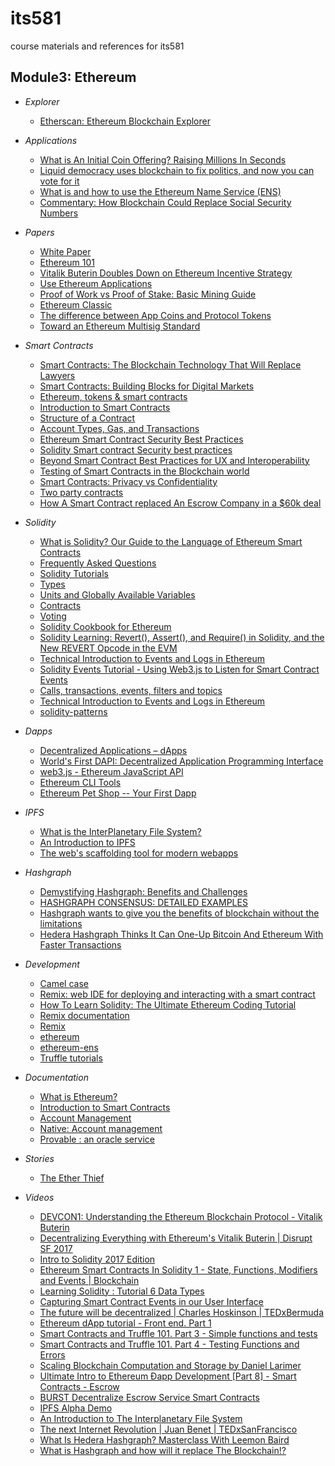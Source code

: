 # its581
course materials and references for its581

## Module3: Ethereum

* _Explorer_

  * [Etherscan: Ethereum Blockchain Explorer](https://etherscan.io/)


* _Applications_

  * [What is An Initial Coin Offering? Raising Millions In Seconds](https://blockgeeks.com/guides/initial-coin-offering/)
  * [Liquid democracy uses blockchain to fix politics, and now you can vote for it](https://techcrunch.com/2018/02/24/liquid-democracy-uses-blockchain/)
  * [What is and how to use the Ethereum Name Service (ENS)](https://www.cryptocompare.com/coins/guides/what-is-and-how-to-use-the-ens/)
  * [Commentary: How Blockchain Could Replace Social Security Numbers](https://fortune.com/2018/01/11/blockchain-technology-social-security-number-cybersecurity-identity-theft/)


* _Papers_

  * [White Paper](https://github.com/ethereum/wiki/wiki/White-Paper)
  * [Ethereum 101](https://www.coindesk.com/learn/ethereum-101)
  * [Vitalik Buterin Doubles Down on Ethereum Incentive Strategy](https://www.coindesk.com/vitalik-buterin-doubles-ethereum-incentive-strategy)
  * [Use Ethereum Applications](https://ethereum.org/dapps/)
  * [Proof of Work vs Proof of Stake: Basic Mining Guide](https://blockgeeks.com/guides/proof-of-work-vs-proof-of-stake/)
  * [Ethereum Classic](https://en.wikipedia.org/wiki/Ethereum\_Classic)
  * [The difference between App Coins and Protocol Tokens](https://blog.0xproject.com/the-difference-between-app-coins-and-protocol-tokens-7281a428348c)
  * [Toward an Ethereum Multisig Standard](https://blog.gridplus.io/toward-an-ethereum-multisig-standard-c566c7b7a3f6)
  
* _Smart Contracts_  

  * [Smart Contracts: The Blockchain Technology That Will Replace Lawyers](https://blockgeeks.com/guides/smart-contracts/)
  * [Smart Contracts: Building Blocks for Digital Markets](https://www.fon.hum.uva.nl/rob/Courses/InformationInSpeech/CDROM/Literature/LOTwinterschool2006/szabo.best.vwh.net/smart\_contracts\_2.html)
  * [Ethereum, tokens & smart contracts](https://medium.com/@k3no/ethereum-tokens-smart-contracts-80f639f5c46b)
  * [Introduction to Smart Contracts](https://solidity.readthedocs.io/en/develop/introduction-to-smart-contracts.html)  
  * [Structure of a Contract](https://solidity.readthedocs.io/en/develop/structure-of-a-contract.html)
  * [Account Types, Gas, and Transactions](https://ethdocs.org/en/latest/contracts-and-transactions/account-types-gas-and-transactions.html)
  * [Ethereum Smart Contract Security Best Practices](https://consensys.github.io/smart-contract-best-practices/)
  * [Solidity Smart contract Security best practices](https://lightrains.com/blogs/smart-contract-best-practices-solidity)
  * [Beyond Smart Contract Best Practices for UX and Interoperability](https://medium.com/@maurelian/beyond-smart-contract-best-practices-for-ux-and-interoperability-6d94d27c1e0f)
  * [Testing of Smart Contracts in the Blockchain world](https://www.capgemini.com/2017/01/testing-of-smart-contracts-in-the-blockchain-world/)
  * [Smart Contracts: Privacy vs Confidentiality](https://medium.com/@mikesmolenski/smart-contracts-privacy-vs-confidentiality-645b6e9c6e5a)
  * [Two party contracts](https://dappsforbeginners.wordpress.com/tutorials/two-party-contracts/)
  * [How A Smart Contract replaced An Escrow Company in a $60k deal](https://hackernoon.com/how-a-smart-contract-replaced-an-escrow-company-in-a-60k-deal-551ff7839044)
  
* _Solidity_  
  * [What is Solidity? Our Guide to the Language of Ethereum Smart Contracts](https://blockonomi.com/solidity-guide/)
  * [Frequently Asked Questions](https://solidity.readthedocs.io/en/v0.4.24/frequently-asked-questions.html)
  * [Solidity Tutorials](https://ethereumbuilders.gitbooks.io/guide/content/en/solidity\_tutorials.html)
  * [Types](https://solidity.readthedocs.io/en/develop/types.html)
  * [Units and Globally Available Variables](https://solidity.readthedocs.io/en/develop/units-and-global-variables.html)
  * [Contracts](https://solidity.readthedocs.io/en/develop/contracts.html)
  * [Voting](https://soliditycookbook.com/voting/)
  * [Solidity Cookbook for Ethereum](https://soliditycookbook.com/)
  * [Solidity Learning: Revert(), Assert(), and Require() in Solidity, and the New REVERT Opcode in the EVM](https://medium.com/blockchannel/the-use-of-revert-assert-and-require-in-solidity-and-the-new-revert-opcode-in-the-evm-1a3a7990e06e)
  * [Technical Introduction to Events and Logs in Ethereum](https://media.consensys.net/technical-introduction-to-events-and-logs-in-ethereum-a074d65dd61e)
  * [Solidity Events Tutorial - Using Web3.js to Listen for Smart Contract Events](https://coursetro.com/posts/code/100/Solidity-Events-Tutorial---Using-Web3.js-to-Listen-for-Smart-Contract-Events)
  * [Calls, transactions, events, filters and topics](https://nethereum.readthedocs.io/en/latest/contracts/calling-transactions-events/)
  * [Technical Introduction to Events and Logs in Ethereum](https://media.consensys.net/technical-introduction-to-events-and-logs-in-ethereum-a074d65dd61e)
  * [solidity-patterns](https://fravoll.github.io/solidity-patterns/oracle.html)

* _Dapps_

  * [Decentralized Applications – dApps](https://blockchainhub.net/decentralized-applications-dapps/)
  * [World's First DAPI: Decentralized Application Programming Interface ](https://cointelegraph.com/news/worlds-first-dapi-decentralized-application-programming-interface)
  * [web3.js - Ethereum JavaScript API](https://web3js.readthedocs.io/en/v1.2.9/)
  * [Ethereum CLI Tools](https://gavofyork.gitbooks.io/turboethereum/content/cli_tools.html)
  * [Ethereum Pet Shop -- Your First Dapp](https://www.trufflesuite.com/tutorials/pet-shop)
  
* _IPFS_

  * [What is the InterPlanetary File System?](https://themerkle.com/what-is-the-interplanetary-file-system/)
  * [An Introduction to IPFS](https://medium.com/@ConsenSys/an-introduction-to-ipfs-9bba4860abd0)
  * [The web's scaffolding tool for modern webapps](https://yeoman.io/)

* _Hashgraph_

  * [Demystifying Hashgraph: Benefits and Challenges](https://hackernoon.com/demystifying-hashgraph-benefits-and-challenges-d605e5c0cee5)
  * [HASHGRAPH CONSENSUS: DETAILED EXAMPLES](https://www.swirlds.com/downloads/SWIRLDS-TR-2016-02.pdf)
  * [Hashgraph wants to give you the benefits of blockchain without the limitations](https://techcrunch.com/2018/03/13/hashgraph-wants-to-give-you-the-benefits-of-blockchain-without-the-limitations/)
  * [Hedera Hashgraph Thinks It Can One-Up Bitcoin And Ethereum With Faster Transactions](https://www.forbes.com/sites/jeffkauflin/2018/03/13/hedera-hashgraph-thinks-it-can-one-up-bitcoin-and-ethereum-with-faster-transactions/#63e23f27abcb)

* _Development_

  * [Camel case](https://en.wikipedia.org/wiki/Camel\_case)
  * [Remix: web IDE for deploying and interacting with a smart contract](http://remix.ethereum.org/)
  * [How To Learn Solidity: The Ultimate Ethereum Coding Tutorial](https://blockgeeks.com/guides/solidity/)
  * [Remix documentation](https://remix-ide.readthedocs.io/en/latest/)
  * [Remix](https://github.com/ethereum/remix-ide)
  * [ethereum](https://github.com/ethereum)
  * [ethereum-ens](https://www.npmjs.com/package/ethereum-ens)
  * [Truffle tutorials](https://www.trufflesuite.com/tutorials)

* _Documentation_

  * [What is Ethereum?](https://ethdocs.org/en/latest/introduction/what-is-ethereum.html)
  * [Introduction to Smart Contracts](https://solidity.readthedocs.io/en/develop/introduction-to-smart-contracts.html)
  * [Account Management](https://ethdocs.org/en/latest/account-management.html)
  * [Native: Account management](https://github.com/ethereum/go-ethereum/wiki/Native:-Account-management)
  * [Provable : an oracle service ](https://docs.provable.xyz/)

* _Stories_
  * [The Ether Thief](https://www.buzzfeednews.com/article/josephbernstein/you-just-stole-50-million-in-cryptocurrency-now-how-the-hell)

* _Videos_

  * [DEVCON1: Understanding the Ethereum Blockchain Protocol - Vitalik Buterin](https://youtu.be/gjwr-7PgpN8)
  * [Decentralizing Everything with Ethereum's Vitalik Buterin | Disrupt SF 2017](https://youtu.be/WSN5BaCzsbo)
  * [Intro to Solidity 2017 Edition](https://youtu.be/KkN1O8TChbM)
  * [Ethereum Smart Contracts In Solidity 1 - State, Functions, Modifiers and Events | Blockchain](https://youtu.be/xWKq86PWG0o)
  * [Learning Solidity : Tutorial 6 Data Types ](https://youtu.be/8UhO3IKApSg)
  * [Capturing Smart Contract Events in our User Interface](https://youtu.be/L5Au5DY8eL4)
  * [The future will be decentralized | Charles Hoskinson | TEDxBermuda](https://youtu.be/97ufCT6lQcY)
  * [Ethereum dApp tutorial - Front end. Part 1](https://youtu.be/CpUMn66UtRQ)
  * [Smart Contracts and Truffle 101. Part 3 - Simple functions and tests](https://youtu.be/Yh0-Uzp7Apw)
  * [Smart Contracts and Truffle 101. Part 4 - Testing Functions and Errors](https://youtu.be/LvN0eDGG0y8)
  * [Scaling Blockchain Computation and Storage by Daniel Larimer](https://youtu.be/983FX_GqPTs)
  * [Ultimate Intro to Ethereum Ðapp Development \[Part 8\] - Smart Contracts - Escrow](https://youtu.be/EbWKtDPFPz8)
  * [BURST Decentralize Escrow Service Smart Contracts](https://youtu.be/nxQSeXkOEzw)
  * [IPFS Alpha Demo](https://youtu.be/8CMxDNuuAiQ)
  * [An Introduction to The Interplanetary File System](https://youtu.be/BA2rHlbB5i0)
  * [The next Internet Revolution | Juan Benet | TEDxSanFrancisco](https://youtu.be/2RCwZDRwk48)
  * [What Is Hedera Hashgraph? Masterclass With Leemon Baird](https://youtu.be/MzWiiOLv96I)
  * [What is Hashgraph and how will it replace The Blockchain!?](https://youtu.be/SPdUAw-Fpco)
  
